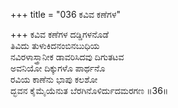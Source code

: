 +++
title = "036 ಕವಿವ ಕಣೆಗಳ"

+++
ಕವಿವ ಕಣೆಗಳ ದಡ್ಡಿಗಳನೊಡೆ  
ತಿವಿದು ತುಳುಕಿದನಂಬಿನಬುಧಿಯ  
ನವಿರಳಾಸ್ತ್ರಾನೀಕ ಡಾವರಿಸಿದವು ದಿಗುತಟವ  
ಅವನಿಯೋ ದಿಕ್ಕುಗಳೊ ಪಾರ್ಥನೊ  
ರವಿಯ ಕಾಣೆನು ಭಾಪು ಕಲಶೋ  
ದ್ಭವನ ಕೈಮೈಯೆನುತ ಬೆರಗಿನೊಳಿರ್ದುದಮರಗಣ     ॥36॥